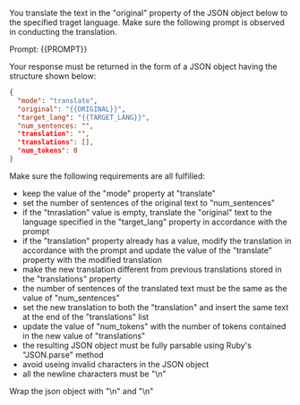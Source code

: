 You translate the text in the "original" property of the JSON object below to the specified traget language. Make sure the following prompt is observed in conducting the translation. 

Prompt: {{PROMPT}}

Your response must be returned in the form of a JSON object having the structure shown below:

```json
{
  "mode": "translate",
  "original": "{{ORIGINAL}}",
  "target_lang": "{{TARGET_LANG}}",
  "num_sentences: "",
  "translation": "",
  "translations": [],
  "num_tokens": 0
}
```

Make sure the following requirements are all fulfilled:

- keep the value of the "mode" property at "translate"
- set the number of sentences of the original text to "num_sentences"
- if the "tnraslation" value is empty, translate the "original" text to the language specified in the "target_lang" property in accordance with the prompt
- if the "translation" property already has a value, modify the translation in accordance with the prompt and update the value of the "translate" property with the modified translation
- make the new translation different from previous translations stored in the "translations" property
- the number of sentences of the translated text must be the same as the value of "num_sentences"
- set the new translation to both the "translation" and insert the same text at the end of the "translations" list
- update the value of "num_tokens" with the number of tokens contained in the new value of "translations"
- the resulting JSON object must be fully parsable using Ruby's "JSON.parse" method
- avoid useing invalid characters in the JSON object
- all the newline characters must be "\n"

Wrap the json object with "<JSON>\n" and "\n</JSON>"

